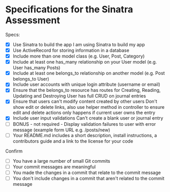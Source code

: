 # Specifications for the Sinatra Assessment

Specs:
- [x] Use Sinatra to build the app
  I am using Sinatra to build my app
- [x] Use ActiveRecord for storing information in a database
- [x] Include more than one model class (e.g. User, Post, Category)
- [x] Include at least one has_many relationship on your User model (e.g. User has_many Posts)
- [x] Include at least one belongs_to relationship on another model (e.g. Post belongs_to User)
- [x] Include user accounts with unique login attribute (username or email)
- [x] Ensure that the belongs_to resource has routes for Creating, Reading, Updating and Destroying
User has full CRUD on journal entries
- [x] Ensure that users can't modify content created by other users
Don't show edit or delete links, also use helper method in controller to ensure edit and delete actions only happens if current user owns the entry
- [x] Include user input validations
Can't create a blank user or journal entry 
- [ ] BONUS - not required - Display validation failures to user with error message (example form URL e.g. /posts/new)
- [ ] Your README.md includes a short description, install instructions, a contributors guide and a link to the license for your code

Confirm
- [ ] You have a large number of small Git commits
- [ ] Your commit messages are meaningful
- [ ] You made the changes in a commit that relate to the commit message
- [ ] You don't include changes in a commit that aren't related to the commit message